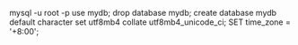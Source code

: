 mysql -u root -p
use mydb;
drop database mydb;
create database mydb default character set utf8mb4 collate utf8mb4_unicode_ci;
SET time_zone = '+8:00';


